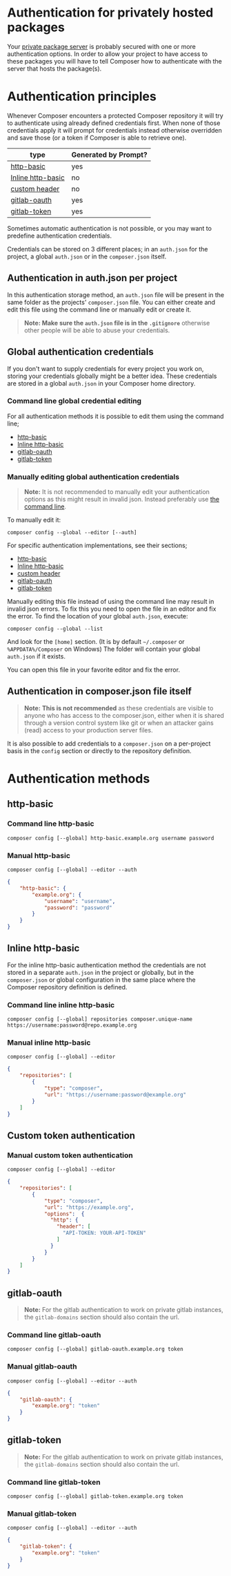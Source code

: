 <!--
    tagline: Access privately hosted packages
-->

# Authentication for privately hosted packages

Your [private package server](handling-private-packages.md) is probably secured with one
or more authentication options. In order to allow your project to have access to these
packages you will have to tell Composer how to authenticate with the server that hosts the
package(s).

# Authentication principles

Whenever Composer encounters a protected Composer repository it will try to authenticate
using already defined credentials first. When none of those credentials apply it will prompt
for credentials instead otherwise overridden and save those (or a token if Composer is able
to retrieve one).

|type|Generated by Prompt?|
|---|---|
|[http-basic](#http-basic)|yes|
|[Inline http-basic](#inline-http-basic)|no|
|[custom header](#custom-token-authentication)|no|
|[gitlab-oauth](#gitlab-oauth)|yes|
|[gitlab-token](#gitlab-token)|yes|

Sometimes automatic authentication is not possible, or you may want to predefine
authentication credentials.

Credentials can be stored on 3 different places; in an `auth.json` for the project, a global
`auth.json` or in the `composer.json` itself.

## Authentication in auth.json per project

In this authentication storage method, an `auth.json` file will be present in the same folder
as the projects' `composer.json` file. You can either create and edit this file using the
command line or manually edit or create it.

> **Note: Make sure the `auth.json` file is in the `.gitignore`** otherwise
> other people will be able to abuse your credentials.

## Global authentication credentials

If you don't want to supply credentials for every project you work on, storing your credentials
globally might be a better idea. These credentials are stored in a global `auth.json` in your
Composer home directory.

### Command line global credential editing

For all authentication methods it is possible to edit them using the command line;
 - [http-basic](#command-line-http-basic)
 - [Inline http-basic](#command-line-inline-http-basic)
 - [gitlab-oauth](#command-line-gitlab-oauth)
 - [gitlab-token](#command-line-gitlab-token)

### Manually editing global authentication credentials

> **Note:** It is not recommended to manually edit your authentication options as this might
> result in invalid json. Instead preferably use [the command line](#command-line-global-credential-editing).

To manually edit it:
```shell script
composer config --global --editor [--auth]
```

For specific authentication implementations, see their sections;
 - [http-basic](#manual-http-basic)
 - [Inline http-basic](#manual-inline-http-basic)
 - [custom header](#manual-custom-token-authentication)
 - [gitlab-oauth](#manual-gitlab-oauth)
 - [gitlab-token](#manual-gitlab-token)

Manually editing this file instead of using the command line may result in invalid json errors.
To fix this you need to open the file in an editor and fix the error. To find the location of
your global `auth.json`, execute:

```shell script
composer config --global --list
```

And look for the `[home]` section. (It is by default `~/.composer` or `%APPDATA%/Composer` on Windows)
The folder will contain your global `auth.json` if it exists.

You can open this file in your favorite editor and fix the error.

## Authentication in composer.json file itself

> **Note:** **This is not recommended** as these credentials are visible
> to anyone who has access to the composer.json, either when it is shared through
> a version control system like git or when an attacker gains (read) access to
> your production server files.

It is also possible to add credentials to a `composer.json` on a per-project basis in the `config`
section or directly to the repository definition.

# Authentication methods

## http-basic

### Command line http-basic

```shell script
composer config [--global] http-basic.example.org username password
```

### Manual http-basic

```shell script
composer config [--global] --editor --auth
```

```json
{
    "http-basic": {
        "example.org": {
            "username": "username",
            "password": "password"
        }
    }
}
```

## Inline http-basic

For the inline http-basic authentication method the credentials are not stored in a separate
`auth.json` in the project or globally, but in the `composer.json` or global configuration
in the same place where the Composer repository definition is defined.

### Command line inline http-basic

```shell script
composer config [--global] repositories composer.unique-name https://username:password@repo.example.org
```

### Manual inline http-basic

```shell script
composer config [--global] --editor
```

```json
{
    "repositories": [
        {
            "type": "composer",
            "url": "https://username:password@example.org"
        }
    ]
}
```

## Custom token authentication

### Manual custom token authentication

```shell script
composer config [--global] --editor
```

```json
{
    "repositories": [
        {
            "type": "composer",
            "url": "https://example.org",
            "options":  {
              "http": {
                "header": [
                  "API-TOKEN: YOUR-API-TOKEN"
                ]
              }
            }
        }
    ]
}
```

## gitlab-oauth

> **Note:** For the gitlab authentication to work on private gitlab instances, the
> `gitlab-domains` section should also contain the url.

### Command line gitlab-oauth

```shell script
composer config [--global] gitlab-oauth.example.org token
```

### Manual gitlab-oauth

```shell script
composer config [--global] --editor --auth
```

```json
{
    "gitlab-oauth": {
        "example.org": "token"
    }
}
```

## gitlab-token

> **Note:** For the gitlab authentication to work on private gitlab instances, the
> `gitlab-domains` section should also contain the url.

### Command line gitlab-token

```shell script
composer config [--global] gitlab-token.example.org token
```

### Manual gitlab-token

```shell script
composer config [--global] --editor --auth
```

```json
{
    "gitlab-token": {
        "example.org": "token"
    }
}
```
